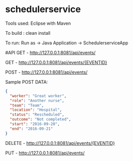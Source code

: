 # schedulerservice
Tools used: Eclipse with Maven

To build : clean install

To run: Run as -> Java Application -> SchedulerserviceApp

#API
GET - http://127.0.0.1:8081/api/events/

GET - http://127.0.0.1:8081/api/events/{EVENTID}

POST - http://127.0.0.1:8081/api/events/

Sample POST DATA:
```json
{
  "worker": "Great worker",
  "role": "Another nurse",
  "team": "Team",
  "location": "Hospital",
  "status": "Rescheduled",
  "outcome": "Not completed",
  "start": "2016-09-20",
  "end": "2016-09-21"
}
````
DELETE - http://127.0.0.1:8081/api/events/{EVENTID}

PUT - http://127.0.0.1:8081/api/events/

